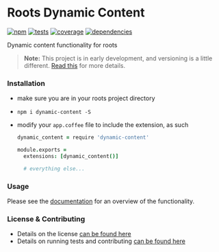 Roots Dynamic Content
=====================

[![npm](http://img.shields.io/npm/v/dynamic-content.svg?style=flat)](http://badge.fury.io/js/dynamic-content) [![tests](http://img.shields.io/travis/carrot/roots-dynamic-content/master.svg?style=flat)](https://travis-ci.org/carrot/roots-dynamic-content) [![coverage](http://img.shields.io/coveralls/carrot/roots-dynamic-content.svg?style=flat)](https://coveralls.io/r/carrot/roots-dynamic-content) [![dependencies](http://img.shields.io/gemnasium/carrot/roots-dynamic-content.svg?style=flat)](https://gemnasium.com/carrot/roots-dynamic-content)

Dynamic content functionality for roots

> **Note:** This project is in early development, and versioning is a little different. [Read this](http://markup.im/#q4_cRZ1Q) for more details.

### Installation

- make sure you are in your roots project directory
- `npm i dynamic-content -S`
- modify your `app.coffee` file to include the extension, as such

  ```coffee
  dynamic_content = require 'dynamic-content'

  module.exports =
    extensions: [dynamic_content()]

    # everything else...
  ```

### Usage

Please see the [documentation](docs) for an overview of the functionality.

### License & Contributing

- Details on the license [can be found here](LICENSE.md)
- Details on running tests and contributing [can be found here](contributing.md)
